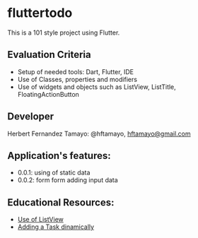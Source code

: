 # fluttertodo

This is a 101 style project using Flutter.

## Evaluation Criteria

- Setup of needed tools: Dart, Flutter, IDE
- Use of Classes, properties and modifiers
- Use of widgets and objects such as ListView, ListTitle, FloatingActionButton

## Developer

Herbert Fernandez Tamayo: @hftamayo, hftamayo@gmail.com

## Application's features:

- 0.0.1: using of static data
- 0.0.2: form form adding input data

## Educational Resources:

- [Use of ListView](https://www.youtube.com/watch?v=EqKNYSoNWJs)
- [Adding a Task dinamically](https://www.youtube.com/watch?v=t3sRreruhYQ)
